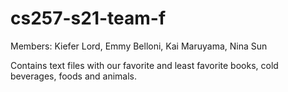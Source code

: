 # cs257-s21-team-f
Members: Kiefer Lord, Emmy Belloni, Kai Maruyama, Nina Sun

Contains text files with our favorite and least favorite books, cold beverages, foods and animals.
